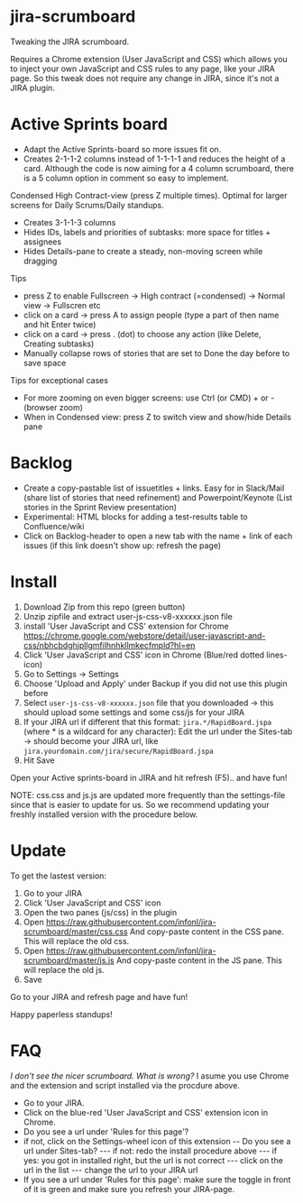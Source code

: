 # jira-scrumboard
Tweaking the JIRA scrumboard.

Requires a Chrome extension (User JavaScript and CSS) which allows you to inject your own JavaScript and CSS rules to any page, like your JIRA page. So this tweak does not require any change in JIRA, since it's not a JIRA plugin.

Active Sprints board
===========================
- Adapt the Active Sprints-board so more issues fit on. 
- Creates 2-1-1-2 columns instead of 1-1-1-1 and reduces the height of a card. Although the code is now aiming for a 4 column scrumboard, there is a 5 column option in comment so easy to implement.

Condensed High Contract-view (press Z multiple times). 
Optimal for larger screens for Daily Scrums/Daily standups.
- Creates 3-1-1-3 columns 
- Hides IDs, labels and priorities of subtasks: more space for titles + assignees
- Hides Details-pane to create a steady, non-moving screen while dragging 

Tips
- press Z to enable Fullscreen -> High contract (=condensed) -> Normal view -> Fullscren etc
- click on a card -> press A to assign people (type a part of then name and hit Enter twice)
- click on a card -> press . (dot) to choose any action (like Delete, Creating subtasks)
- Manually collapse rows of stories that are set to Done the day before to save space

Tips for exceptional cases
- For more zooming on even bigger screens: use Ctrl (or CMD) + or - (browser zoom)
- When in Condensed view: press Z to switch view and show/hide Details pane


Backlog
=====================
- Create a copy-pastable list of issuetitles + links. Easy for in Slack/Mail (share list of stories that need refinement) and Powerpoint/Keynote (List stories in the Sprint Review presentation)
- Experimental: HTML blocks for adding a test-results table to Confluence/wiki
- Click on Backlog-header to open a new tab with the name + link of each issues
(if this link doesn't show up: refresh the page)

Install
=====================
1. Download Zip from this repo (green button)
2. Unzip zipfile and extract user-js-css-v8-xxxxxx.json file 
3. install 'User JavaScript and CSS' extension for Chrome
https://chrome.google.com/webstore/detail/user-javascript-and-css/nbhcbdghjpllgmfilhnhkllmkecfmpld?hl=en
4. Click 'User JavaScript and CSS' icon in Chrome (Blue/red dotted lines-icon)
5. Go to Settings -> Settings
6. Choose 'Upload and Apply' under Backup if you did not use this plugin before
7. Select `user-js-css-v8-xxxxxx.json` file that you downloaded -> this should upload some settings and some css/js for your JIRA
8. If your JIRA url if different that this format: `jira.*/RapidBoard.jspa` (where * is a wildcard for any character): Edit the url under the Sites-tab -> should become your JIRA url, like `jira.yourdomain.com/jira/secure/RapidBoard.jspa`
9. Hit Save

Open your Active sprints-board in JIRA and hit refresh (F5).. and have fun!

NOTE: css.css and js.js are updated more frequently than the settings-file since that is easier to update for us. So we recommend updating your freshly installed version with the procedure below.

Update
=====================
To get the lastest version:
1. Go to your JIRA
2. Click 'User JavaScript and CSS' icon 
3. Open the two panes (js/css) in the plugin
4. Open https://raw.githubusercontent.com/infonl/jira-scrumboard/master/css.css And copy-paste content in the CSS pane. This will replace the old css.
5. Open https://raw.githubusercontent.com/infonl/jira-scrumboard/master/js.js And copy-paste content in the JS pane. This will replace the old js.
6. Save

Go to your JIRA and refresh page and have fun!

Happy paperless standups!

FAQ
===========================
*I don't see the nicer scrumboard. What is wrong?*
I asume you use Chrome and the extension and script installed via the procdure above. 
- Go to your JIRA.
- Click on the blue-red 'User JavaScript and CSS' extension icon in Chrome.
- Do you see a url under 'Rules for this page'?
- if not, click on the Settings-wheel icon of this extension
-- Do you see a url under Sites-tab?
--- if not: redo the install procedure above
--- if yes: you got in installed right, but the url is not correct 
--- click on the url in the list 
--- change the url to your JIRA url
- If you see a url under 'Rules for this page': make sure the toggle in front of it is green and make sure you refresh your JIRA-page.


